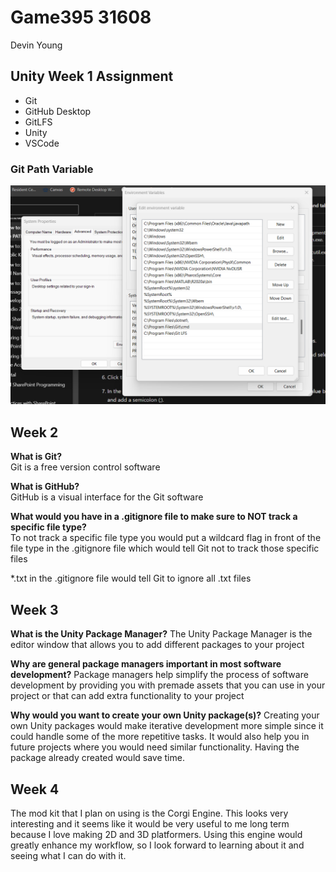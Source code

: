 # Game395 31608

Devin Young

## Unity Week 1 Assignment

- Git
- GitHub Desktop
- GitLFS
- Unity
- VSCode

### Git Path Variable

![Git Path Variable](GitPathScreenshot.png)

## Week 2

**What is Git?**  
Git is a free version control software

**What is GitHub?**  
GitHub is a visual interface for the Git software

**What would you have in a .gitignore file to make sure to NOT track a specific file type?**  
To not track a specific file type you would put a wildcard flag in front of the file type in the .gitignore file which would tell Git not to track those specific files

*.txt in the .gitignore file would tell Git to ignore all .txt files

## Week 3

**What is the Unity Package Manager?**
The Unity Package Manager is the editor window that allows you to add different packages to your project

**Why are general package managers important in most software development?**
Package managers help simplify the process of software development by providing you with premade assets that you can use in your project or that can add extra functionality to your project 

**Why would you want to create your own Unity package(s)?**
Creating your own Unity packages would make iterative development more simple since it could handle some of the more repetitive tasks. It would also help you in future projects where you would need similar functionality. Having the package already created would save time.

## Week 4

The mod kit that I plan on using is the Corgi Engine. This looks very interesting and it seems like it would be very useful to me long term because I love making 2D and 3D platformers. Using this engine would greatly enhance my workflow, so I look forward to learning about it and seeing what I can do with it.